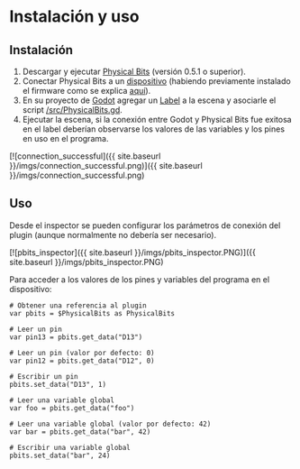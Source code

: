 # Instalación y uso

## Instalación

1. Descargar y ejecutar [Physical Bits](https://gira.github.io/PhysicalBits/download/) (versión 0.5.1 o superior).
2. Conectar Physical Bits a un [dispositivo](https://gira.github.io/PhysicalBits/getting_started/BOARDS.html) (habiendo previamente instalado el firmware como se explica [aquí](https://gira.github.io/PhysicalBits/getting_started/FIRMWARE.html)).
3. En su proyecto de [Godot](https://godotengine.org/) agregar un [Label](https://docs.godotengine.org/es/stable/classes/class_label.html) a la escena y asociarle el script [/src/PhysicalBits.gd](https://github.com/RichoM/godot-PhysicalBits-plugin/blob/main/src/PhysicalBits.gd).
4. Ejecutar la escena, si la conexión entre Godot y Physical Bits fue exitosa en el label deberían observarse los valores de las variables y los pines en uso en el programa.

[![connection_successful]({{ site.baseurl }}/imgs/connection_successful.png)]({{ site.baseurl }}/imgs/connection_successful.png)

## Uso

Desde el inspector se pueden configurar los parámetros de conexión del plugin (aunque normalmente no debería ser necesario).

[![pbits_inspector]({{ site.baseurl }}/imgs/pbits_inspector.PNG)]({{ site.baseurl }}/imgs/pbits_inspector.PNG)

Para acceder a los valores de los pines y variables del programa en el dispositivo:

```gdscript
# Obtener una referencia al plugin
var pbits = $PhysicalBits as PhysicalBits

# Leer un pin
var pin13 = pbits.get_data("D13")

# Leer un pin (valor por defecto: 0)
var pin12 = pbits.get_data("D12", 0)

# Escribir un pin
pbits.set_data("D13", 1)

# Leer una variable global
var foo = pbits.get_data("foo")

# Leer una variable global (valor por defecto: 42)
var bar = pbits.get_data("bar", 42)

# Escribir una variable global
pbits.set_data("bar", 24)
```
